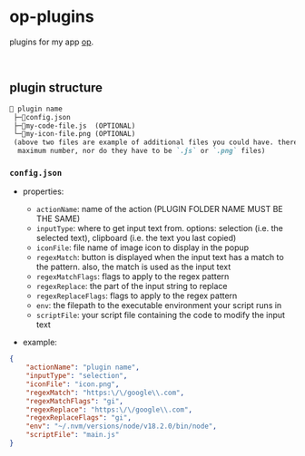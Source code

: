 <!-- <h1 align="center"> -->
# op-plugins
<!-- </h1> -->

<!-- <p align="center"> -->
plugins for my app [op](https://github.com/nogira/op).
<!-- </p> -->

<br>

## plugin structure
```md
📁 plugin name
 ├─📄config.json
 ├─📄my-code-file.js  (OPTIONAL)
 └─📄my-icon-file.png (OPTIONAL)
 (above two files are example of additional files you could have. there is no
  maximum number, nor do they have to be `.js` or `.png` files)
```

### `config.json`

- properties:
  - `actionName`: name of the action (PLUGIN FOLDER NAME MUST BE THE SAME)
  - `inputType`: where to get input text from. options: selection (i.e. the selected text), clipboard (i.e. the text you last copied)
  - `iconFile`: file name of image icon to display in the popup
  - `regexMatch`: button is displayed when the input text has a match to the pattern. also, the match is used as the input text
  - `regexMatchFlags`: flags to apply to the regex pattern
  - `regexReplace`: the part of the input string to replace
  - `regexReplaceFlags`: flags to apply to the regex pattern
  - `env`: the filepath to the executable environment your script runs in
  - `scriptFile`: your script file containing the code to modify the input text

- example:
```json
{
    "actionName": "plugin name",
    "inputType": "selection",
    "iconFile": "icon.png",
    "regexMatch": "https:\/\/google\\.com",
    "regexMatchFlags": "gi",
    "regexReplace": "https:\/\/google\\.com",
    "regexReplaceFlags": "gi",
    "env": "~/.nvm/versions/node/v18.2.0/bin/node",
    "scriptFile": "main.js"
}
```
